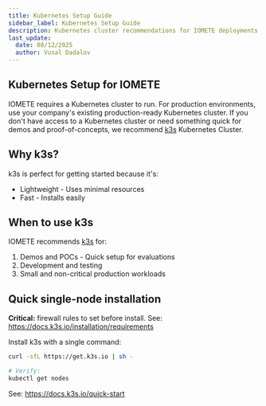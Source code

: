 ```yaml
---
title: Kubernetes Setup Guide
sidebar_label: Kubernetes Setup Guide
description: Kubernetes cluster recommendations for IOMETE deployments
last_update:
  date: 08/12/2025
  author: Vusal Dadalov
---
```


## Kubernetes Setup for IOMETE

IOMETE requires a Kubernetes cluster to run. For production environments, use your company's existing production-ready Kubernetes cluster. If you don't have access to a Kubernetes cluster or need something quick for demos and proof-of-concepts, we recommend [k3s](https://docs.k3s.io/) Kubernetes Cluster.

## Why k3s?

k3s is perfect for getting started because it's:  
- Lightweight - Uses minimal resources  
- Fast - Installs easily  

## When to use k3s
IOMETE recommends [k3s](https://docs.k3s.io/) for:  
1. Demos and POCs - Quick setup for evaluations  
2. Development and testing  
3. Small and non-critical production workloads   

## Quick single-node installation

**Critical:** firewall rules to set before install. See: https://docs.k3s.io/installation/requirements

Install k3s with a single command:
```bash
curl -sfL https://get.k3s.io | sh -

# Verify: 
kubectl get nodes
```

See: https://docs.k3s.io/quick-start
